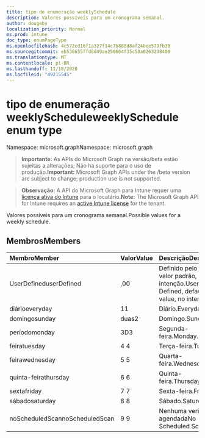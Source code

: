 ```yaml
---
title: tipo de enumeração weeklySchedule
description: Valores possíveis para um cronograma semanal.
author: dougeby
localization_priority: Normal
ms.prod: intune
doc_type: enumPageType
ms.openlocfilehash: 4c572cd16f1a327f14c7b888d8af24bee579fb30
ms.sourcegitcommit: eb536655ffd8d49ae258664f35c50a8263238400
ms.translationtype: MT
ms.contentlocale: pt-BR
ms.lasthandoff: 11/18/2020
ms.locfileid: "49215545"
---
```

# <a name="weeklyschedule-enum-type"></a><span data-ttu-id="2d929-103">tipo de enumeração weeklySchedule</span><span class="sxs-lookup"><span data-stu-id="2d929-103">weeklySchedule enum type</span></span>

<span data-ttu-id="2d929-104">Namespace: microsoft.graph</span><span class="sxs-lookup"><span data-stu-id="2d929-104">Namespace: microsoft.graph</span></span>

> <span data-ttu-id="2d929-105">**Importante:** As APIs do Microsoft Graph na versão/beta estão sujeitas a alterações; Não há suporte para o uso de produção.</span><span class="sxs-lookup"><span data-stu-id="2d929-105">**Important:** Microsoft Graph APIs under the /beta version are subject to change; production use is not supported.</span></span>

> <span data-ttu-id="2d929-106">**Observação:** A API do Microsoft Graph para Intune requer uma [licença ativa do Intune](https://go.microsoft.com/fwlink/?linkid=839381) para o locatário.</span><span class="sxs-lookup"><span data-stu-id="2d929-106">**Note:** The Microsoft Graph API for Intune requires an [active Intune license](https://go.microsoft.com/fwlink/?linkid=839381) for the tenant.</span></span>

<span data-ttu-id="2d929-107">Valores possíveis para um cronograma semanal.</span><span class="sxs-lookup"><span data-stu-id="2d929-107">Possible values for a weekly schedule.</span></span>

## <a name="members"></a><span data-ttu-id="2d929-108">Membros</span><span class="sxs-lookup"><span data-stu-id="2d929-108">Members</span></span>
|<span data-ttu-id="2d929-109">Membro</span><span class="sxs-lookup"><span data-stu-id="2d929-109">Member</span></span>|<span data-ttu-id="2d929-110">Valor</span><span class="sxs-lookup"><span data-stu-id="2d929-110">Value</span></span>|<span data-ttu-id="2d929-111">Descrição</span><span class="sxs-lookup"><span data-stu-id="2d929-111">Description</span></span>|
|:---|:---|:---|
|<span data-ttu-id="2d929-112">UserDefined</span><span class="sxs-lookup"><span data-stu-id="2d929-112">userDefined</span></span>|<span data-ttu-id="2d929-113">,0</span><span class="sxs-lookup"><span data-stu-id="2d929-113">0</span></span>|<span data-ttu-id="2d929-114">Definido pelo usuário, valor padrão, sem intenção.</span><span class="sxs-lookup"><span data-stu-id="2d929-114">User Defined, default value, no intent.</span></span>|
|<span data-ttu-id="2d929-115">diário</span><span class="sxs-lookup"><span data-stu-id="2d929-115">everyday</span></span>|<span data-ttu-id="2d929-116">1</span><span class="sxs-lookup"><span data-stu-id="2d929-116">1</span></span>|<span data-ttu-id="2d929-117">Diário.</span><span class="sxs-lookup"><span data-stu-id="2d929-117">Everyday.</span></span>|
|<span data-ttu-id="2d929-118">domingo</span><span class="sxs-lookup"><span data-stu-id="2d929-118">sunday</span></span>|<span data-ttu-id="2d929-119">duas</span><span class="sxs-lookup"><span data-stu-id="2d929-119">2</span></span>|<span data-ttu-id="2d929-120">Domingo.</span><span class="sxs-lookup"><span data-stu-id="2d929-120">Sunday.</span></span>|
|<span data-ttu-id="2d929-121">período</span><span class="sxs-lookup"><span data-stu-id="2d929-121">monday</span></span>|<span data-ttu-id="2d929-122">3D</span><span class="sxs-lookup"><span data-stu-id="2d929-122">3</span></span>|<span data-ttu-id="2d929-123">Segunda-feira.</span><span class="sxs-lookup"><span data-stu-id="2d929-123">Monday.</span></span>|
|<span data-ttu-id="2d929-124">feira</span><span class="sxs-lookup"><span data-stu-id="2d929-124">tuesday</span></span>|<span data-ttu-id="2d929-125">4 </span><span class="sxs-lookup"><span data-stu-id="2d929-125">4</span></span>|<span data-ttu-id="2d929-126">Terça-feira.</span><span class="sxs-lookup"><span data-stu-id="2d929-126">Tuesday.</span></span>|
|<span data-ttu-id="2d929-127">feira</span><span class="sxs-lookup"><span data-stu-id="2d929-127">wednesday</span></span>|<span data-ttu-id="2d929-128">5 </span><span class="sxs-lookup"><span data-stu-id="2d929-128">5</span></span>|<span data-ttu-id="2d929-129">Quarta-feira.</span><span class="sxs-lookup"><span data-stu-id="2d929-129">Wednesday.</span></span>|
|<span data-ttu-id="2d929-130">quinta-feira</span><span class="sxs-lookup"><span data-stu-id="2d929-130">thursday</span></span>|<span data-ttu-id="2d929-131">6 </span><span class="sxs-lookup"><span data-stu-id="2d929-131">6</span></span>|<span data-ttu-id="2d929-132">Quinta-feira.</span><span class="sxs-lookup"><span data-stu-id="2d929-132">Thursday.</span></span>|
|<span data-ttu-id="2d929-133">sexta</span><span class="sxs-lookup"><span data-stu-id="2d929-133">friday</span></span>|<span data-ttu-id="2d929-134">7 </span><span class="sxs-lookup"><span data-stu-id="2d929-134">7</span></span>|<span data-ttu-id="2d929-135">Sexta-feira.</span><span class="sxs-lookup"><span data-stu-id="2d929-135">Friday.</span></span>|
|<span data-ttu-id="2d929-136">sábado</span><span class="sxs-lookup"><span data-stu-id="2d929-136">saturday</span></span>|<span data-ttu-id="2d929-137">8 </span><span class="sxs-lookup"><span data-stu-id="2d929-137">8</span></span>|<span data-ttu-id="2d929-138">Sábado.</span><span class="sxs-lookup"><span data-stu-id="2d929-138">Saturday.</span></span>|
|<span data-ttu-id="2d929-139">noScheduledScan</span><span class="sxs-lookup"><span data-stu-id="2d929-139">noScheduledScan</span></span>|<span data-ttu-id="2d929-140">9 </span><span class="sxs-lookup"><span data-stu-id="2d929-140">9</span></span>|<span data-ttu-id="2d929-141">Nenhuma verificação agendada</span><span class="sxs-lookup"><span data-stu-id="2d929-141">No Scheduled Scan</span></span>|





